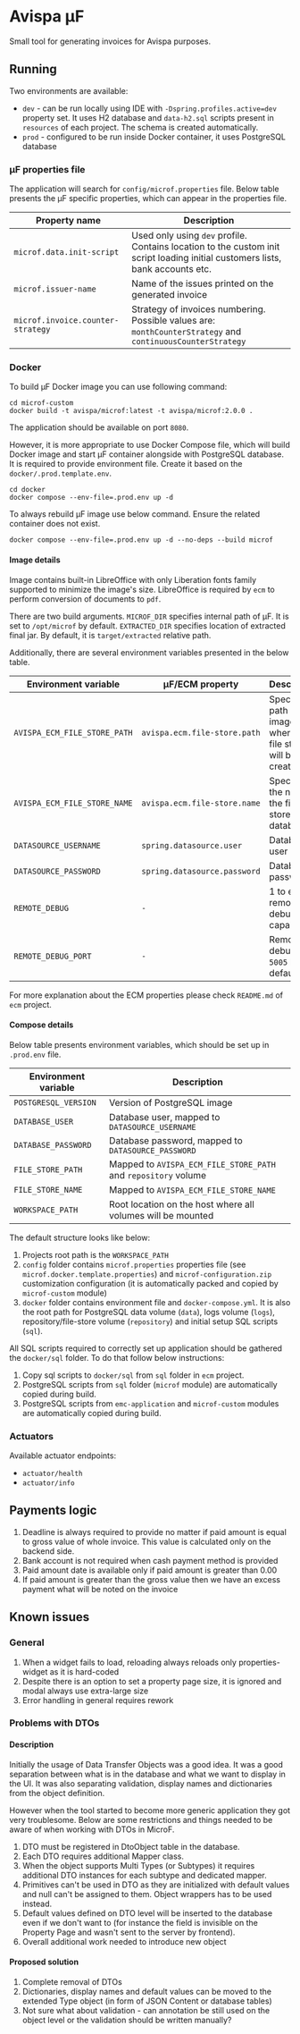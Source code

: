 # Avispa μF

Small tool for generating invoices for Avispa purposes.

## Running

Two environments are available:

- `dev` - can be run locally using IDE with `-Dspring.profiles.active=dev` property set.
  It uses H2 database and `data-h2.sql` scripts present in `resources` of each project. The schema is created
  automatically.
- `prod` - configured to be run inside Docker container, it uses PostgreSQL database

### μF properties file

The application will search for `config/microf.properties` file. Below table presents the μF specific properties, which
can appear in the properties file.

| Property name                     | Description                                                                                                                    |
|-----------------------------------|--------------------------------------------------------------------------------------------------------------------------------|
| `microf.data.init-script`         | Used only using `dev` profile. Contains location to the custom init script loading initial customers lists, bank accounts etc. |
| `microf.issuer-name`              | Name of the issues printed on the generated invoice                                                                            |
| `microf.invoice.counter-strategy` | Strategy of invoices numbering. Possible values are: `monthCounterStrategy` and `continuousCounterStrategy`                    |

### Docker

To build μF Docker image you can use following command:

```shell
cd microf-custom
docker build -t avispa/microf:latest -t avispa/microf:2.0.0 .
```

The application should be available on port `8080`.

However, it is more appropriate to use Docker Compose file, which will build Docker image and
start μF container alongside with PostgreSQL database. It is required to provide environment file.
Create it based on the `docker/.prod.template.env`.

```shell
cd docker
docker compose --env-file=.prod.env up -d
```

To always rebuild μF image use below command. Ensure the related container does not exist.

```shell
docker compose --env-file=.prod.env up -d --no-deps --build microf
```

#### Image details

Image contains built-in LibreOffice with only Liberation fonts family supported to minimize the
image's size. LibreOffice is required by `ecm` to perform conversion of documents to `pdf`.

There are two build arguments. `MICROF_DIR` specifies internal path of μF. It is set to `/opt/microf` by default.
`EXTRACTED_DIR` specifies location of extracted final jar. By default, it is `target/extracted` relative path.

Additionally, there are several environment variables presented in the below table.

| Environment variable         | μF/ECM property              | Description                                                      |
|------------------------------|------------------------------|------------------------------------------------------------------|
| `AVISPA_ECM_FILE_STORE_PATH` | `avispa.ecm.file-store.path` | Specifies path in the image where the file store will be created |
| `AVISPA_ECM_FILE_STORE_NAME` | `avispa.ecm.file-store.name` | Specifies the name of the file store in the database             |
| `DATASOURCE_USERNAME`        | `spring.datasource.user`     | Database user                                                    |
| `DATASOURCE_PASSWORD`        | `spring.datasource.password` | Database password                                                |
| `REMOTE_DEBUG`               | `-`                          | 1 to enable remote debugging capabilities                        |
| `REMOTE_DEBUG_PORT`          | `-`                          | Remote debug port, `5005` by default                             |

For more explanation about the ECM properties please check `README.md` of `ecm` project.

#### Compose details

Below table presents environment variables, which should be set up in `.prod.env` file.

| Environment variable | Description                                                    |
|----------------------|----------------------------------------------------------------|
| `POSTGRESQL_VERSION` | Version of PostgreSQL image                                    |
| `DATABASE_USER`      | Database user, mapped to `DATASOURCE_USERNAME`                 |
| `DATABASE_PASSWORD`  | Database password, mapped to `DATASOURCE_PASSWORD`             |
| `FILE_STORE_PATH`    | Mapped to `AVISPA_ECM_FILE_STORE_PATH` and `repository` volume |
| `FILE_STORE_NAME`    | Mapped to `AVISPA_ECM_FILE_STORE_NAME`                         |
| `WORKSPACE_PATH`     | Root location on the host where all volumes will be mounted    |

The default structure looks like below:

1. Projects root path is the `WORKSPACE_PATH`
2. `config` folder contains `microf.properties` properties file (see `microf.docker.template.properties`) and
   `microf-configuration.zip` customization configuration (it is automatically packed and copied by `microf-custom`
   module)
3. `docker` folder contains environment file and `docker-compose.yml`. It is also the root path for PostgreSQL data
   volume (`data`),
   logs volume (`logs`), repository/file-store volume (`repository`) and initial setup SQL scripts (`sql`).

All SQL scripts required to correctly set up application should be gathered the `docker/sql` folder. To do that follow
below
instructions:

1. Copy sql scripts to `docker/sql` from `sql` folder in `ecm` project.
2. PostgreSQL scripts from `sql` folder (`microf` module) are automatically copied during build.
3. PostgreSQL scripts from `emc-application` and `microf-custom` modules are automatically copied during build.

### Actuators

Available actuator endpoints:

- `actuator/health`
- `actuator/info`

## Payments logic

1. Deadline is always required to provide no matter if paid amount is equal to gross value of whole invoice. This value
   is calculated only on the backend side.
2. Bank account is not required when cash payment method is provided
3. Paid amount date is available only if paid amount is greater than 0.00
4. If paid amount is greater than the gross value then we have an excess payment what will be noted on the invoice

## Known issues

### General

1. When a widget fails to load, reloading always reloads only properties-widget as it is hard-coded
2. Despite there is an option to set a property page size, it is ignored and modal always use extra-large size
3. Error handling in general requires rework

### Problems with DTOs

#### Description

Initially the usage of Data Transfer Objects was a good idea. It was a good separation
between what is in the database and what we want to display in the UI. It was also separating
validation, display names and dictionaries from the object definition.

However when the tool started to become more generic application they got very
troublesome. Below are some restrictions and things needed to be aware of
when working with DTOs in MicroF.

1. DTO must be registered in DtoObject table in the database.
2. Each DTO requires additional Mapper class.
3. When the object supports Multi Types (or Subtypes) it requires additional DTO instances for each subtype and
   dedicated mapper.
4. Primitives can't be used in DTO as they are initialized with default values and null can't be assigned to them.
   Object wrappers has to be used instead.
5. Default values defined on DTO level will be inserted to the database even if we don't want to (for instance the field
   is invisible on the Property Page and wasn't sent to the server by frontend).
6. Overall additional work needed to introduce new object

#### Proposed solution

1. Complete removal of DTOs
2. Dictionaries, display names and default values can be moved to the extended Type object (in form of JSON Content or
   database tables)
3. Not sure what about validation - can annotation be still used on the object level or the validation should be written
   manually?
